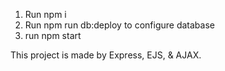 1. Run npm i
2. Run npm run db:deploy to configure database
3. run npm start





This project is made by Express, EJS, & AJAX.
